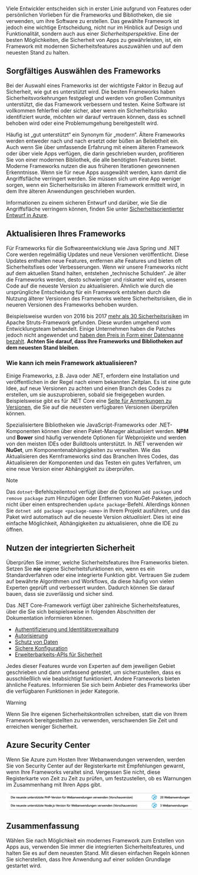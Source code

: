 Viele Entwickler entscheiden sich in erster Linie aufgrund von Features oder persönlichen Vorlieben für die Frameworks und Bibliotheken, die sie verwenden, um ihre Software zu erstellen. Das gewählte Framework ist jedoch eine wichtige Entscheidung, nicht nur im Hinblick auf Design und Funktionalität, sondern auch aus einer _Sicherheitsperspektive_. Eine der besten Möglichkeiten, die Sicherheit von Apps zu gewährleisten, ist, ein Framework mit modernen Sicherheitsfeatures auszuwählen und auf dem neuesten Stand zu halten.

## <a name="choose-your-framework-carefully"></a>Sorgfältiges Auswählen des Frameworks

Bei der Auswahl eines Frameworks ist der wichtigste Faktor in Bezug auf Sicherheit, wie gut es unterstützt wird. Die besten Frameworks haben Sicherheitsvorkehrungen festgelegt und werden von großen Communitys unterstützt, die das Framework verbessern und testen. Keine Software ist vollkommen fehlerfrei oder sicher, aber wenn ein Sicherheitsrisiko identifiziert wurde, möchten wir darauf vertrauen können, dass es schnell behoben wird oder eine Problemumgehung bereitgestellt wird.

Häufig ist „gut unterstützt“ ein Synonym für „modern“. Ältere Frameworks werden entweder nach und nach ersetzt oder büßen an Beliebtheit ein. Auch wenn Sie über umfassende Erfahrung mit einem älteren Framework oder über viele Apps verfügen, die darin geschrieben wurden, profitieren Sie von einer modernen Bibliothek, die alle benötigten Features bietet. Moderne Frameworks nutzen die aus früheren Iterationen gewonnenen Erkenntnisse. Wenn sie für neue Apps ausgewählt werden, kann damit die Angriffsfläche verringert werden. Sie müssen sich um eine App weniger sorgen, wenn ein Sicherheitsrisiko im älteren Framework ermittelt wird, in dem Ihre älteren Anwendungen geschrieben wurden.

Informationen zu einem sicheren Entwurf und darüber, wie Sie die Angriffsfläche verringern können, finden Sie unter [Sicherheitsorientierter Entwurf in Azure](../../design-for-security-in-azure/index.yml).

## <a name="keep-your-framework-updated"></a>Aktualisieren Ihres Frameworks

Für Frameworks für die Softwareentwicklung wie Java Spring und .NET Core werden regelmäßig Updates und neue Versionen veröffentlicht. Diese Updates enthalten neue Features, entfernen alte Features und bieten oft Sicherheitsfixes oder Verbesserungen. Wenn wir unsere Frameworks nicht auf dem aktuellen Stand halten, entstehen „technische Schulden“. Je älter die Frameworks werden, desto schwieriger und riskanter wird es, unseren Code auf die neueste Version zu aktualisieren. Ähnlich wie durch die ursprüngliche Entscheidung für ein Framework entstehen durch die Nutzung älterer Versionen des Frameworks weitere Sicherheitsrisiken, die in neueren Versionen des Frameworks behoben wurden.

Beispielsweise wurden von 2016 bis 2017 [mehr als 30 Sicherheitsrisiken](https://www.cvedetails.com/product/6117/Apache-Struts.html?vendor_id=45) im Apache Struts-Framework gefunden. Diese wurden umgehend vom Entwicklungsteam behandelt. Einige Unternehmen haben die Patches jedoch nicht angewendet und [haben den Preis in Form einer Datenpanne bezahlt](https://www.zdnet.com/article/equifax-confirms-apache-struts-flaw-it-failed-to-patch-was-to-blame-for-data-breach/). **Achten Sie darauf, dass Ihre Frameworks und Bibliotheken auf dem neuesten Stand bleiben**.

### <a name="how-do-i-update-my-framework"></a>Wie kann ich mein Framework aktualisieren?

Einige Frameworks, z.B. Java oder .NET, erfordern eine Installation und veröffentlichen in der Regel nach einem bekannten Zeitplan. Es ist eine gute Idee, auf neue Versionen zu achten und einen Branch des Codes zu erstellen, um sie auszuprobieren, sobald sie freigegeben wurden. Beispielsweise gibt es für .NET Core eine [Seite für Anmerkungen zu Versionen](https://github.com/dotnet/core/tree/master/release-notes), die Sie auf die neuesten verfügbaren Versionen überprüfen können.

Spezialisiertere Bibliotheken wie JavaScript-Frameworks oder .NET-Komponenten können über einen Paket-Manager aktualisiert werden. **NPM** und **Bower** sind häufig verwendete Optionen für Webprojekte und werden von den meisten IDEs oder Buildtools unterstützt. In .NET verwenden wir **NuGet**, um Komponentenabhängigkeiten zu verwalten. Wie das Aktualisieren des Kernframeworks sind das Branchen Ihres Codes, das Aktualisieren der Komponenten und das Testen ein gutes Verfahren, um eine neue Version einer Abhängigkeit zu überprüfen.

> [!NOTE]
> Das `dotnet`-Befehlszeilentool verfügt über die Optionen `add package` und `remove package` zum Hinzufügen oder Entfernen von NuGet-Paketen, jedoch nicht über einen entsprechenden `update package`-Befehl. Allerdings können Sie `dotnet add package <package-name>` in Ihrem Projekt ausführen, und das Paket wird automatisch auf die neueste Version _aktualisiert_. Dies ist eine einfache Möglichkeit, Abhängigkeiten zu aktualisieren, ohne die IDE zu öffnen.

## <a name="take-advantage-of-built-in-security"></a>Nutzen der integrierten Sicherheit

Überprüfen Sie immer, welche Sicherheitsfeatures Ihre Frameworks bieten. Setzen Sie **nie** eigene Sicherheitsfunktionen ein, wenn es ein Standardverfahren oder eine integrierte Funktion gibt. Vertrauen Sie zudem auf bewährte Algorithmen und Workflows, da diese häufig von vielen Experten geprüft und verbessert wurden. Dadurch können Sie darauf bauen, dass sie zuverlässig und sicher sind.

Das .NET Core-Framework verfügt über zahlreiche Sicherheitsfeatures, über die Sie sich beispielsweise in folgenden Abschnitten der Dokumentation informieren können.
* [Authentifizierung und Identitätsverwaltung](https://docs.microsoft.com/aspnet/core/security/authentication/index?view=aspnetcore-2.1)
* [Autorisierung](https://docs.microsoft.com/aspnet/core/security/authorization/index?view=aspnetcore-2.1)
* [Schutz von Daten](https://docs.microsoft.com/aspnet/core/security/data-protection/index?view=aspnetcore-2.1)
* [Sichere Konfiguration](https://docs.microsoft.com/aspnet/core/security/data-protection/configuration/index?view=aspnetcore-2.1)
* [Erweiterbarkeits-APIs für Sicherheit](https://docs.microsoft.com/aspnet/core/security/data-protection/extensibility/index?view=aspnetcore-2.1)

Jedes dieser Features wurde von Experten auf dem jeweiligen Gebiet geschrieben und dann umfassend getestet, um sicherzustellen, dass es ausschließlich wie beabsichtigt funktioniert. Andere Frameworks bieten ähnliche Features. Informieren Sie sich beim Anbieter des Frameworks über die verfügbaren Funktionen in jeder Kategorie.

> [!WARNING]
> Wenn Sie Ihre eigenen Sicherheitskontrollen schreiben, statt die von Ihrem Framework bereitgestellten zu verwenden, verschwenden Sie Zeit und erreichen weniger Sicherheit.


## <a name="azure-security-center"></a>Azure Security Center

Wenn Sie Azure zum Hosten Ihrer Webanwendungen verwenden, werden Sie von Security Center auf der Registerkarte mit Empfehlungen gewarnt, wenn Ihre Frameworks veraltet sind.  Vergessen Sie nicht, diese Registerkarte von Zeit zu Zeit zu prüfen, um festzustellen, ob es Warnungen im Zusammenhang mit Ihren Apps gibt.

![Azure Security Center empfiehlt ein Frameworkupgrade.](../media/5-ASCFramework.png)


## <a name="summary"></a>Zusammenfassung

Wählen Sie nach Möglichkeit ein modernes Framework zum Erstellen von Apps aus, verwenden Sie immer die integrierten Sicherheitsfeatures, und halten Sie es auf dem neuesten Stand. Mit diesen einfachen Regeln können Sie sicherstellen, dass Ihre Anwendung auf einer soliden Grundlage gestartet wird.
